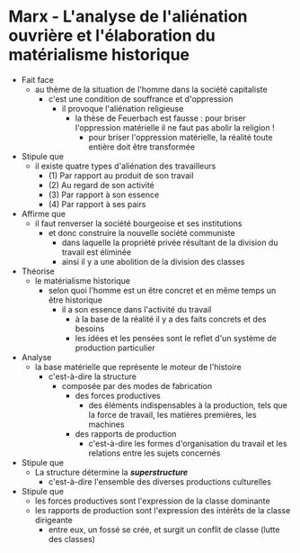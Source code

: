# Marx - L'analyse de l'aliénation ouvrière et l'élaboration du matérialisme historique

- Fait face
  - au thème de la situation de l'homme dans la société capitaliste
    - c'est une condition de souffrance et d'oppression
      - il provoque l'aliénation religieuse
        - la thèse de Feuerbach est fausse : pour briser l'oppression matérielle il ne faut pas abolir la religion !
          - pour briser l'oppression matérielle, la réalité toute entière doit être transformée
- Stipule que
  - il existe quatre types d'aliénation des travailleurs
    - (1) Par rapport au produit de son travail
    - (2) Au regard de son activité
    - (3) Par rapport à son essence
    - (4) Par rapport à ses pairs
- Affirme que
  - il faut renverser la société bourgeoise et ses institutions
    - et donc construire la nouvelle société communiste
      - dans laquelle la propriété privée résultant de la division du travail est éliminée
      - ainsi il y a une abolition de la division des classes
- Théorise
  - le matérialisme historique
    - selon quoi l'homme est un être concret et en même temps un être historique
      - il a son essence dans l'activité du travail
        - à la base de la réalité il y a des faits concrets et des besoins
        - les idées et les pensées sont le reflet d'un système de production particulier
- Analyse
  - la base matérielle que représente le moteur de l'histoire
    - c'est-à-dire la structure
      - composée par des modes de fabrication
        - des forces productives
          - des éléments indispensables à la production, tels que la force de travail, les matières premières, les machines
        - des rapports de production
          - c'est-à-dire les formes d'organisation du travail et les relations entre les sujets concernés
- Stipule que
  - La structure détermine la ***superstructure***
    - c'est-à-dire l'ensemble des diverses productions culturelles
- Stipule que
  - les forces productives sont l'expression de la classe dominante
  - les rapports de production sont l'expression des intérêts de la classe dirigeante
    - entre eux, un fossé se crée, et surgit un conflit de classe (lutte des classes)
